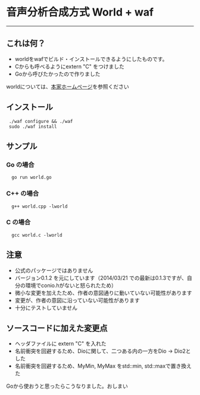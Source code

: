 # 音声分析合成方式 World + waf
------------------------------------

## これは何？

* worldをwafでビルド・インストールできるようにしたものです。
* Cからも呼べるようにextern "C" をつけました
* Goから呼びたかったので作りました

worldについては、[本家ホームページ](http://ml.cs.yamanashi.ac.jp/world/)を参照ください

## インストール

     ./waf configure && ./waf
     sudo ./waf install

## サンプル

### Go の場合

      go run world.go

### C++ の場合

      g++ world.cpp -lworld

### C の場合

      gcc world.c -lworld

## 注意

* 公式のパッケージではありません
* バージョン0.1.2 を元にしています（2014/03/21 での最新は0.1.3ですが、自分の環境でconio.hがないと怒られたため）
* 微小な変更を加えたため、作者の意図通りに動いていない可能性があります
* 変更が、作者の意図に沿っていない可能性があります
* 十分にテストしていません

## ソースコードに加えた変更点

* ヘッダファイルに extern "C" を入れた
* 名前衝突を回避するため、Dioに関して、二つある内の一方をDio -> Dio2とした
* 名前衝突を回避するため、MyMin, MyMax をstd::min, std::maxで置き換えた


Goから使おうと思ったらこうなりました。おしまい